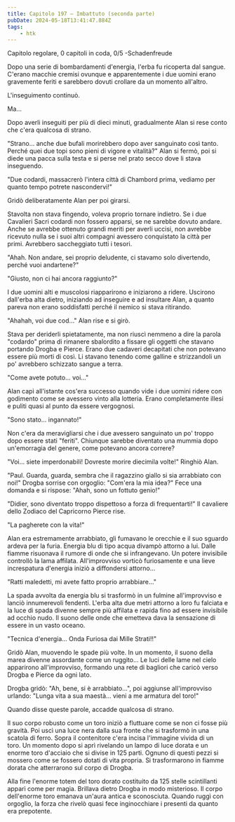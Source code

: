 ```yaml
---
title: Capitolo 197 – Imbattuto (seconda parte)
pubDate: 2024-05-18T13:41:47.884Z
tags:
    - htk
---
```


Capitolo regolare,
0 capitoli in coda, 0/5
-Schadenfreude

Dopo una serie di bombardamenti d'energia, l'erba fu ricoperta dal sangue. C'erano macchie cremisi ovunque e apparentemente i due uomini erano gravemente feriti e sarebbero dovuti crollare da un momento all'altro.

L'inseguimento continuò.

Ma...

Dopo averli inseguiti per più di dieci minuti, gradualmente Alan si rese conto che c'era qualcosa di strano.

"Strano... anche due bufali morirebbero dopo aver sanguinato così tanto. Perché quei due topi sono pieni di vigore e vitalità?" Alan si fermò, poi si diede una pacca sulla testa e si perse nel prato secco dove li stava inseguendo.

"Due codardi, massacrerò l'intera città di Chambord prima, vediamo per quanto tempo potrete nascondervi!"

Gridò deliberatamente Alan per poi girarsi.

Stavolta non stava fingendo, voleva proprio tornare indietro. Se i due Cavalieri Sacri codardi non fossero apparsi, se ne sarebbe dovuto andare. Anche se avrebbe ottenuto grandi meriti per averli uccisi, non avrebbe ricevuto nulla se i suoi altri compagni avessero conquistato la città per primi. Avrebbero saccheggiato tutti i tesori.

"Ahah. Non andare, sei proprio deludente, ci stavamo solo divertendo, perché vuoi andartene?"

"Giusto, non ci hai ancora raggiunto?"

I due uomini alti e muscolosi riapparirono e iniziarono a ridere. Uscirono dall'erba alta dietro, iniziando ad inseguire e ad insultare Alan, a quanto pareva non erano soddisfatti perché il nemico si stava ritirando.

"Ahahah, voi due cod..." Alan rise e si girò.

Stava per deriderli spietatamente, ma non riuscì nemmeno a dire la parola "codardo" prima di rimanere sbalordito a fissare gli oggetti che stavano portando Drogba e Pierce. Erano due cadaveri decapitati che non potevano essere più morti di così. Li stavano tenendo come galline e strizzandoli un po' avrebbero schizzato sangue a terra.

"Come avete potuto... voi..."

Alan capì all'istante cos'era successo quando vide i due uomini ridere con godimento come se avessero vinto alla lotteria. Erano completamente illesi e puliti quasi al punto da essere vergognosi.

"Sono stato... ingannato!"

Non c'era da meravigliarsi che i due avessero sanguinato un po' troppo dopo essere stati "feriti". Chiunque sarebbe diventato una mummia dopo un'emorragia del genere, come potevano ancora correre?

"Voi... siete imperdonabili! Dovreste morire diecimila volte!" Ringhiò Alan.

"Paul. Guarda, guarda, sembra che il ragazzino giallo si sia arrabbiato con noi!" Drogba sorrise con orgoglio: "Com'era la mia idea?" Fece una domanda e si rispose: "Ahah, sono un fottuto genio!"

"Didier, sono diventato troppo dispettoso a forza di frequentarti!" Il cavaliere dello Zodiaco del Capricorno Pierce rise.

"La pagherete con la vita!"

Alan era estremamente arrabbiato, gli fumavano le orecchie e il suo sguardo ardeva per la furia. Energia blu di tipo acqua divampò attorno a lui. Dalle fiamme risuonava il rumore di onde che si infrangevano. Un potere invisibile controllò la lama affilata. All'improvviso vorticò furiosamente e una lieve increspatura d'energia iniziò a diffondersi attorno...

"Ratti maledetti, mi avete fatto proprio arrabbiare..."

La spada avvolta da energia blu si trasformò in un fulmine all'improvviso e lanciò innumerevoli fendenti. L'erba alta due metri attorno a loro fu falciata e la luce di spada divenne sempre più affilata e rapida fino ad essere invisibile ad occhio nudo. Il suono delle onde che emetteva dava la sensazione di essere in un vasto oceano.

"Tecnica d'energia... Onda Furiosa dai Mille Strati!!"

Gridò Alan, muovendo le spade più volte. In un momento, il suono della marea divenne assordante come un ruggito... Le luci delle lame nel cielo apparirono all'improvviso, formando una rete di bagliori che caricò verso Drogba e Pierce da ogni lato.

Drogba gridò: "Ah, bene, si è arrabbiato...", poi aggiunse all'improvviso urlando: "Lunga vita a sua maestà... vieni a me armatura del toro!"

Quando disse queste parole, accadde qualcosa di strano.

Il suo corpo robusto come un toro iniziò a fluttuare come se non ci fosse più gravità. Poi uscì una luce nera dalla sua fronte che si trasformò in una scatola di ferro. Sopra il contenitore c'era incisa l'immagine vivida di un toro.
Un momento dopo si aprì rivelando un lampo di luce dorata e un enorme toro d'acciaio che si divise in 125 parti. Ognuno di questi pezzi si mossero come se fossero dotati di vita propria. Si trasformarono in fiamme dorata che atterrarono sul corpo di Drogba.

Alla fine l'enorme totem del toro dorato costituito da 125 stelle scintillanti apparì come per magia. Brillava dietro Drogba in modo misterioso. Il corpo dell'enorme toro emanava un'aura antica e sconosciuta. Quando ruggì con orgoglio, la forza che rivelò quasi fece inginocchiare i presenti da quanto era prepotente.



